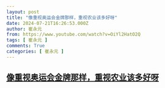 ```yaml
---
layout: post
title: "像重视奥运会金牌那样，重视农业该多好呀"
date: 2024-07-21T16:26:53.000Z
author: 崔永元
from: https://www.youtube.com/watch?v=OiYl2HatO2Q
tags: [ 崔永元 ]
comments: True
categories: [ 崔永元 ]
---
```

<!--1721579213000-->
[像重视奥运会金牌那样，重视农业该多好呀](https://www.youtube.com/watch?v=OiYl2HatO2Q)
------

<div>

</div>
